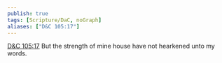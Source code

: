 ```yaml
---
publish: true
tags: [Scripture/DaC, noGraph]
aliases: ["D&C 105:17"]
---
```

[D&C 105:17](https://churchofjesuschrist.org/study/scriptures/dc-testament/dc/105?lang=eng&id=p17#p17) But the strength of mine house have not hearkened unto my words.
